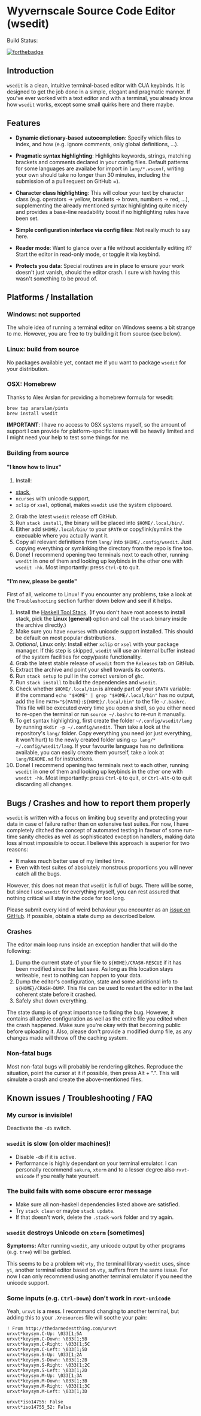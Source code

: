 # Wyvernscale Source Code Editor (wsedit)

Build Status:

[![forthebadge](http://forthebadge.com/images/badges/fuck-it-ship-it.svg)](http://forthebadge.com)

## Introduction

`wsedit` is a clean, intuitive terminal-based editor with CUA keybinds. It is
designed to get the job done in a simple, elegant and pragmatic manner. If
you've ever worked with a text editor and with a terminal, you already know
how `wsedit` works, except some small quirks here and there maybe.


## Features

* __Dynamic dictionary-based autocompletion__: Specify which files to index, and
  how (e.g. ignore comments, only global definitions, ...).

* __Pragmatic syntax highlighting__: Highlights keywords, strings, matching
  brackets and comments declared in your config files.  Default patterns for
  some languages are availabe for import in `lang/*.wsconf`, writing your own
  should take no longer than 30 minutes, including the submission of a pull
  request on GitHub =).

* __Character class highlighting__: This will colour your text by character
  class (e.g. operators -> yellow, brackets -> brown, numbers -> red, ...),
  supplementing the already mentioned syntax highlighting quite nicely and
  provides a base-line readability boost if no highlighting rules have been set.

* __Simple configuration interface via config files__: Not really much to say
  here.

* __Reader mode__: Want to glance over a file without accidentally editing it?
  Start the editor in read-only mode, or toggle it via keybind.

* __Protects you data__: Special routines are in place to ensure your work
  doesn't just vanish, should the editor crash. I sure wish having this wasn't
  something to be proud of.

## Platforms / Installation

### Windows: not supported

The whole idea of running a terminal editor on Windows seems a bit strange to
me.  However, you are free to try building it from source (see below).

### Linux: build from source

No packages available yet, contact me if you want to package `wsedit` for your
distribution.

### OSX: Homebrew

Thanks to Alex Arslan for providing a homebrew formula for wsedit:

    brew tap ararslan/pints
    brew install wsedit

**IMPORTANT**: I have no access to OSX systems myself, so the amount of support
I can provide for platform-specific issues will be heavily limited and I might
need your help to test some things for me.

### Building from source

#### "I know how to linux"

1.  Install:
  * [stack](http://docs.haskellstack.org/en/stable/README/),
  * `ncurses` with unicode support,
  * `xclip` or `xsel`, optional, makes `wsedit` use the system clipboard.
2.  Grab the latest `wsedit` release off GitHub.
3.  Run `stack install`, the binary will be placed into `$HOME/.local/bin/`.
4.  Either add `$HOME/.local/bin/` to your `$PATH` or copy/link/symlink the
    execuable where you actually want it.
5.  Copy all relevant definitions from `lang/` into `$HOME/.config/wsedit`. Just
    copying everything or symlinking the directory from the repo is fine too.
6.  Done! I recommend opening two terminals next to each other, running `wsedit`
    in one of them and looking up keybinds in the other one with `wsedit -hk`.
    Most importantly: press `Ctrl-Q` to quit.

#### "I'm new, please be gentle"

First of all, welcome to Linux! If you encounter any problems, take a look at
the `Troubleshooting` section further down below and see if it helps.

1.  Install the
    [Haskell Tool Stack](http://docs.haskellstack.org/en/stable/README/).
    (If you don't have root access to install stack, pick the
    __Linux (general)__ option and call the `stack` binary inside the archive
    directly.)
2.  Make sure you have `ncurses` with unicode support installed. This should be
    default on most popular distributions.
3.  *Optional*, Linux only: Install either `xclip` or `xsel` with your package
    manager. If this step is skipped, `wsedit` will use an internal buffer
    instead of the system facilities for copy/paste functionality.
4.  Grab the latest stable release of `wsedit` from the `Releases` tab on
    GitHub.
5.  Extract the archive and point your shell towards its contents.
6.  Run `stack setup` to pull in the correct version of `ghc`.
7.  Run `stack install` to build the dependencies and `wsedit`.
8.  Check whether `$HOME/.local/bin` is already part of your `$PATH` variable:
    if the command `echo "$HOME" | grep "$HOME/.local/bin"` has no output, add
    the line `PATH="${PATH}:${HOME}/.local/bin"` to the file `~/.bashrc`. This
    file will be executed every time you open a shell, so you either need to
    re-open the terminal or run `source ~/.bashrc` to re-run it manually.
9.  To get syntax highlighting, first create the folder `~/.config/wsedit/lang`
    by running `mkdir -p ~/.config/wsedit`. Then take a look at the repository's
    `lang/` folder. Copy everything you need (or just everything, it won't hurt)
    to the newly created folder using `cp lang/* ~/.config/wsedit/lang`. If your
    favourite language has no definitions available, you can easily create them
    yourself, take a look at `lang/README.md` for instructions.
10. Done! I recommend opening two terminals next to each other, running `wsedit`
    in one of them and looking up keybinds in the other one with `wsedit -hk`.
    Most importantly: press `Ctrl-Q` to quit, or `Ctrl-Alt-Q` to quit discarding
    all changes.


## Bugs / Crashes and how to report them properly

`wsedit` is written with a focus on limiting bug severity and protecting your
data in case of failure rather than on extensive test suites. For now, I have
completely ditched the concept of automated testing in favour of some run-time
sanity checks as well as sophisticated exception handlers, making data loss
almost impossible to occur. I believe this approach is superior for two reasons:

 * It makes much better use of my limited time.
 * Even with test suites of absolutely monstrous proportions you will never
   catch all the bugs.

However, this does not mean that `wsedit` is full of bugs. There will be some,
but since I use `wsedit` for everything myself, you can rest assured that
nothing critical will stay in the code for too long.

Please submit every kind of weird behaviour you encounter as an
[issue on GitHub](https://github.com/SirBoonami/wsedit/issues/new). If possible,
obtain a state dump as described below.

### Crashes

The editor main loop runs inside an exception handler that will do the following:

1. Dump the current state of your file to `${HOME}/CRASH-RESCUE` if it has been
   modified since the last save. As long as this location stays writeable, next
   to nothing can happen to your data.
2. Dump the editor's configuration, state and some additional info to
   `${HOME}/CRASH-DUMP`. This file can be used to restart the editor in the last
   coherent state before it crashed.
3. Safely shut down everything.

The state dump is of great importance to fixing the bug. However, it contains
all active configuration as well as the entire file you edited when the crash
happened. Make sure you're okay with that becoming public before uploading it.
Also, please don't provide a modified dump file, as any changes made will throw
off the caching system.

### Non-fatal bugs

Most non-fatal bugs will probably be rendering glitches. Reproduce the
situation, point the cursor at it if possible, then press Alt + ".".
This will simulate a crash and create the above-mentioned files.


## Known issues / Troubleshooting / FAQ

### My cursor is invisible!

Deactivate the `-db` switch.

### `wsedit` is slow (on older machines)!

  * Disable `-db` if it is active.
  * Performance is highly dependant on your terminal emulator. I can personally
    recommend `sakura`, `xterm` and to a lesser degree also `rxvt-unicode` if
    you really hate yourself.

### The build fails with some obscure error message

  * Make sure all non-haskell dependencies listed above are satisfied.
  * Try `stack clean` or maybe `stack update`.
  * If that doesn't work, delete the `.stack-work` folder and try again.

### `wsedit` destroys Unicode on `xterm` (sometimes)

__Symptoms:__ After running `wsedit`, any unicode output by other programs (e.g.
`tree`) will be garbled.

This seems to be a problem wit `vty`, the terminal library `wsedit` uses, since
`yi`, another terminal editor based on `vty`, suffers from the same issue. For
now I can only recommend using another terminal emulator if you need the unicode
support.

### Some inputs (e.g. `Ctrl-Down`) don't work in `rxvt-unicode`

Yeah, `urxvt` is a mess. I recommand changing to another terminal, but adding
this to your `.Xresources` file will soothe your pain:

    ! From http://thedarnedestthing.com/urxvt
    urxvt*keysym.C-Up: \033[1;5A
    urxvt*keysym.C-Down: \033[1;5B
    urxvt*keysym.C-Right: \033[1;5C
    urxvt*keysym.C-Left: \033[1;5D
    urxvt*keysym.S-Up: \033[1;2A
    urxvt*keysym.S-Down: \033[1;2B
    urxvt*keysym.S-Right: \033[1;2C
    urxvt*keysym.S-Left: \033[1;2D
    urxvt*keysym.M-Up: \033[1;3A
    urxvt*keysym.M-Down: \033[1;3B
    urxvt*keysym.M-Right: \033[1;3C
    urxvt*keysym.M-Left: \033[1;3D

    urxvt*iso14755: False
    urxvt*iso14755_52: False

